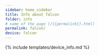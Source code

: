 ```yaml
---
sidebar: home_sidebar
title: Info about falcon
folder: info
# name of the page (/{{permalink}}.html)
permalink: falcon/
device: falcon
---
```

{% include templates/device_info.md %}
